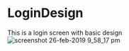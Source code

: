 # LoginDesign
This is a login screen with basic design
![screenshot 26-feb-2019 9_58_17 pm](https://user-images.githubusercontent.com/44945874/53429263-4ac8b280-3a12-11e9-8189-3e6276a39759.png)

